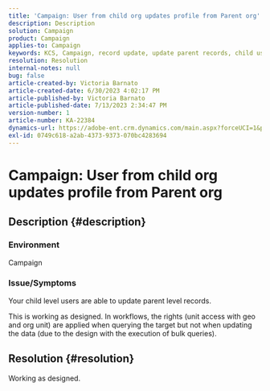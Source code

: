 ```yaml
---
title: 'Campaign: User from child org updates profile from Parent org'
description: Description
solution: Campaign
product: Campaign
applies-to: Campaign
keywords: KCS, Campaign, record update, update parent records, child user updates parent record
resolution: Resolution
internal-notes: null
bug: false
article-created-by: Victoria Barnato
article-created-date: 6/30/2023 4:02:17 PM
article-published-by: Victoria Barnato
article-published-date: 7/13/2023 2:34:47 PM
version-number: 1
article-number: KA-22384
dynamics-url: https://adobe-ent.crm.dynamics.com/main.aspx?forceUCI=1&pagetype=entityrecord&etn=knowledgearticle&id=6d471d75-5f17-ee11-8f6e-6045bd006b3d
exl-id: 0749c618-a2ab-4373-9373-070bc4283694
---
```

# Campaign: User from child org updates profile from Parent org

## Description {#description}


### Environment

Campaign

### Issue/Symptoms

Your child level users are able to update parent level records.

This is working as designed. In workflows, the rights (unit access with geo and org unit) are applied when querying the target but not when updating the data (due to the design with the execution of bulk queries).


## Resolution {#resolution}


Working as designed.
